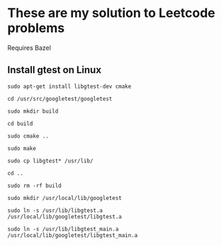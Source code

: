 # These are my solution to Leetcode problems

Requires Bazel

## Install gtest on Linux

<code>sudo apt-get install libgtest-dev cmake</code>

<code>cd /usr/src/googletest/googletest</code>

<code>sudo mkdir build</code>

<code>cd build</code>

<code>sudo cmake ..</code>

<code>sudo make</code>

<code>sudo cp libgtest* /usr/lib/</code>

<code>cd ..</code>

<code>sudo rm -rf build</code>

<code>sudo mkdir /usr/local/lib/googletest</code>

<code>sudo ln -s /usr/lib/libgtest.a /usr/local/lib/googletest/libgtest.a</code>

<code>sudo ln -s /usr/lib/libgtest_main.a /usr/local/lib/googletest/libgtest_main.a</code>
